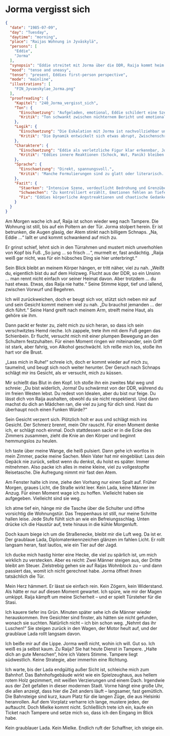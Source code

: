 # Jorma vergisst sich

```json
{
  "date": "1985-07-09",
  "day": "Tuesday",
  "daytime": "morning",
  "place": "Raijas Wohnung in Jyväskylä",
  "persons": [
    "Eddie",
    "Jorma"
  ],
  "synopsis": "Eddie streitet mit Jorma über die DDR, Raija kommt heim und spürt die Spannungen; nachts hört Eddie den Streit zwischen beiden.",
  "mood": "tense and uneasy",
  "tense": "present, Eddies first-person perspective",
  "mode": "mainline",
  "illustrations": [
    "FIN_Jyvaeskylae_Jorma.png"
  ],
  "proofreading": {
    "Kapitel": "240_Jorma_vergisst_sich",
    "Ton": {
      "Einschaetzung": "Aufgeladen, emotional, Eddie schildert eine Szene, in der Grenzen überschritten werden.",
      "Kritik": "Ton schwankt zwischen nüchternem Bericht und emotionaler Reaktion. Teilweise wirkt es zu kontrolliert für die Dramatik des Moments."
    },
    "Logik": {
      "Einschaetzung": "Die Eskalation mit Jorma ist nachvollziehbar und fügt sich in die Handlung.",
      "Kritik": "Die Dynamik entwickelt sich etwas abrupt, Zwischenschritte oder innere Warnsignale könnten stärker herausgearbeitet werden."
    },
    "Charaktere": {
      "Einschaetzung": "Eddie als verletzliche Figur klar erkennbar, Jorma als aggressiver Gegenpart.",
      "Kritik": "Eddies innere Reaktionen (Schock, Wut, Panik) bleiben eher abstrakt. Jorma wirkt klischeehaft eindimensional als Antagonist."
    },
    "Sprache": {
      "Einschaetzung": "Direkt, spannungsvoll.",
      "Kritik": "Manche Formulierungen sind zu glatt oder literarisch. Spontane, jugendliche Sprache und körperliche Beschreibungen könnten stärker betont werden."
    },
    "Fazit": {
      "Staerken": "Intensive Szene, verdeutlicht Bedrohung und Grenzüberschreitung.",
      "Schwaechen": "Zu kontrolliert erzählt, Emotionen fehlen an Tiefe, Jorma eindimensional.",
      "Fix": "Eddies körperliche Angstreaktionen und chaotische Gedanken stärker einbauen, Jormas Verhalten nuancierter darstellen, Sprache emotionaler machen."
    }
  }
}
```

Am Morgen wache ich auf, Raija ist schon wieder weg nach Tampere. Die Wohnung
ist still, bis auf ein Poltern an der Tür. Jorma stolpert herein. Er ist
betrunken, die Augen glasig, der Atem stinkt nach billigem Schnaps. „Na, Eddie
…“ lallt er und kommt schwankend auf mich zu.

Er grinst schief, lehnt sich in den Türrahmen und mustert mich unverhohlen von
Kopf bis Fuß. „So jung … so frisch …“, murmelt er, fast andächtig. „Raija weiß
gar nicht, was für ein hübsches Ding sie hier unterbringt.“

Sein Blick bleibt an meinem Körper hängen, er tritt näher, viel zu nah. „Weißt
du, eigentlich bist du auf dem Holzweg. Flucht aus der DDR, so ein Unsinn … man
rennt nicht einfach vor seiner Heimat davon. Aber trotzdem … du hast etwas.
Etwas, das Raija nie hatte.“ Seine Stimme kippt, tief und lallend, zwischen
Vorwurf und Begehren.

Ich will zurückweichen, doch er beugt sich vor, stützt sich neben mir auf und
sein Gesicht kommt meinem viel zu nah. „Du brauchst jemanden … der dich führt.“
Seine Hand greift nach meinem Arm, streift meine Haut, als gehöre sie ihm.

Dann packt er fester zu, zieht mich zu sich heran, so dass ich sein
verschwitztes Hemd rieche. Ich zappele, trete ihm mit dem Fuß gegen das
Schienbein. Er flucht, versucht mich mit einer plumpen Bewegung an den Schultern
festzuhalten. Für einen Moment ringen wir miteinander, sein Griff ist stark,
aber fahrig, von Alkohol geschwächt. Ich reiße mich los, stoße ihn hart vor die
Brust.

„Lass mich in Ruhe!“ schreie ich, doch er kommt wieder auf mich zu, taumelnd,
und beugt sich noch weiter herunter. Der Geruch nach Schnaps schlägt mir ins
Gesicht, als er versucht, mich zu küssen.

Mir schießt das Blut in den Kopf. Ich stoße ihn ein zweites Mal weg und schreie:
„Du bist widerlich, Jorma! Du schwärmst von der DDR, während du im freien Westen
lebst. Du redest von Idealen, aber du bist nur feige. Du lässt dich von Raija
aushalten, obwohl du sie nicht respektierst. Und dann machst du dich an Mädchen
ran, die viel zu jung für dich sind. Hast du überhaupt noch einen Funken Würde?“

Sein Gesicht verzerrt sich. Plötzlich holt er aus und schlägt mich ins Gesicht.
Der Schmerz brennt, mein Ohr rauscht. Für einen Moment denke ich, er schlägt
noch einmal. Doch stattdessen sackt er in die Ecke des Zimmers zusammen, zieht
die Knie an den Körper und beginnt hemmungslos zu heulen.

Ich taste über meine Wange, die heiß pulsiert. Dann gehe ich wortlos in mein
Zimmer, packe meine Sachen. Mein Vater hat mir eingebläut: Lass dein Gepäck nie
zurück, selbst wenn du denkst, du holst es später. Immer mitnehmen. Also packe
ich alles in meine kleine, viel zu vollgestopfte Reisetasche. Die Aufregung
nimmt mir fast den Atem.

Am Fenster halte ich inne, ziehe den Vorhang nur einen Spalt auf. Früher Morgen,
graues Licht, die Straße wirkt leer. Kein Lada, keine Männer im Anzug. Für einen
Moment wage ich zu hoffen. Vielleicht haben sie aufgegeben. Vielleicht sind sie
weg.

Ich atme tief ein, hänge mir die Tasche über die Schulter und öffne vorsichtig
die Wohnungstür. Das Treppenhaus ist still, nur meine Schritte hallen leise.
Jede Stufe fühlt sich an wie ein Befreiungsschlag. Unten drücke ich die Haustür
auf, trete hinaus in die kühle Morgenluft.

Doch kaum biege ich um die Straßenecke, bleibt mir die Luft weg. Da ist er. Der
graublaue Lada, Diplomatenkennzeichen glänzen im fahlen Licht. Er rollt langsam
heran, fast lautlos, wie ein Tier auf der Jagd.

Ich ducke mich hastig hinter eine Hecke, die viel zu spärlich ist, um mich
wirklich zu verstecken. Aber es reicht: Zwei Männer steigen aus, der Dritte
bleibt am Steuer. Zielstrebig gehen sie auf Raijas Wohnblock zu – und dann
passiert das, womit ich nicht gerechnet habe. Jorma öffnet ihnen tatsächlich die
Tür.

Mein Herz hämmert. Er lässt sie einfach rein. Kein Zögern, kein Widerstand. Als
hätte er nur auf diesen Moment gewartet. Ich spüre, wie mir der Magen umkippt.
Raija kämpft um meine Sicherheit – und er spielt Türsteher für die Stasi.

Ich kauere tiefer ins Grün. Minuten später sehe ich die Männer wieder
herauskommen. Ihre Gesichter sind finster, als hätten sie nicht gefunden, wonach
sie suchten. Natürlich nicht – ich bin schon weg. „Nehmt das ihr Luschen!“ Sie
steigen zurück in den Wagen, der Motor heult auf, und der graublaue Lada rollt
langsam davon.

Ich beiße mir auf die Lippe. Jorma weiß nicht, wohin ich will. Gut so. Ich weiß
es ja selbst kaum. Zu Raija? Sie hat heute Dienst in Tampere. „Halte dich an
gute Menschen“, höre ich Vaters Stimme. Tampere liegt südwestlich. Keine
Strategie, aber immerhin eine Richtung.

Ich warte, bis der Lada endgültig außer Sicht ist, schleiche mich zum Bahnhof.
Das Bahnhofsgebäude wirkt wie ein Spielzeughaus, aus hellem rotem Holz
gezimmert, mit weißen Verzierungen und einem Dach. Irgendwie aus der Zeit
gefallen in dieser modernen Stadt. Vorne hängt eine große Uhr, die allen
anzeigt, dass hier die Zeit anders läuft – langsamer, fast gemütlich. Die
Bahnsteige sind kurz, kaum Platz für die langen Züge, die aus Helsinki
heranrollen. Auf dem Vorplatz verharre ich lange, mustere jeden, der auftaucht.
Doch Mielke kommt nicht. Schließlich trete ich ein, kaufe ein Ticket nach
Tampere und setze mich so, dass ich den Eingang im Blick habe.

Kein graublauer Lada. Kein Mielke. Endlich ruft der Schaffner, ich steige ein.
